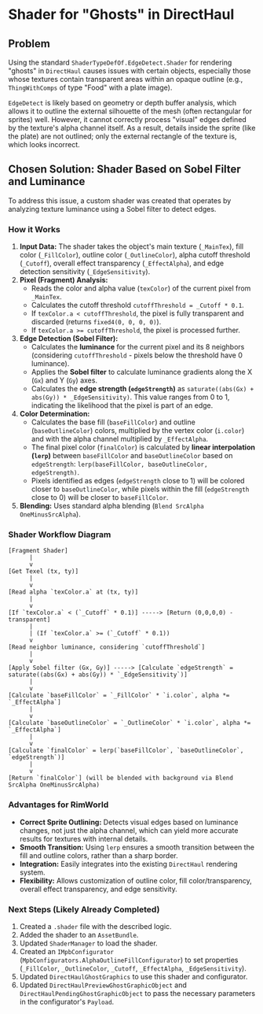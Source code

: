 # Shader for "Ghosts" in DirectHaul

## Problem

Using the standard `ShaderTypeDefOf.EdgeDetect.Shader` for rendering "ghosts" in `DirectHaul` causes issues with certain objects, especially those whose textures contain transparent areas within an opaque outline (e.g., `ThingWithComps` of type "Food" with a plate image).

`EdgeDetect` is likely based on geometry or depth buffer analysis, which allows it to outline the external silhouette of the mesh (often rectangular for sprites) well. However, it cannot correctly process "visual" edges defined by the texture's alpha channel itself. As a result, details inside the sprite (like the plate) are not outlined; only the external rectangle of the texture is, which looks incorrect.

## Chosen Solution: Shader Based on Sobel Filter and Luminance

To address this issue, a custom shader was created that operates by analyzing texture luminance using a Sobel filter to detect edges.

### How it Works

1.  **Input Data:** The shader takes the object's main texture (`_MainTex`), fill color (`_FillColor`), outline color (`_OutlineColor`), alpha cutoff threshold (`_Cutoff`), overall effect transparency (`_EffectAlpha`), and edge detection sensitivity (`_EdgeSensitivity`).
2.  **Pixel (Fragment) Analysis:**
    *   Reads the color and alpha value (`texColor`) of the current pixel from `_MainTex`.
    *   Calculates the cutoff threshold `cutoffThreshold = _Cutoff * 0.1`.
    *   If `texColor.a < cutoffThreshold`, the pixel is fully transparent and discarded (returns `fixed4(0, 0, 0, 0)`).
    *   If `texColor.a >= cutoffThreshold`, the pixel is processed further.
3.  **Edge Detection (Sobel Filter):**
    *   Calculates the **luminance** for the current pixel and its 8 neighbors (considering `cutoffThreshold` - pixels below the threshold have 0 luminance).
    *   Applies the **Sobel filter** to calculate luminance gradients along the X (`Gx`) and Y (`Gy`) axes.
    *   Calculates the **edge strength (`edgeStrength`)** as `saturate((abs(Gx) + abs(Gy)) * _EdgeSensitivity)`. This value ranges from 0 to 1, indicating the likelihood that the pixel is part of an edge.
4.  **Color Determination:**
    *   Calculates the base fill (`baseFillColor`) and outline (`baseOutlineColor`) colors, multiplied by the vertex color (`i.color`) and with the alpha channel multiplied by `_EffectAlpha`.
    *   The final pixel color (`finalColor`) is calculated by **linear interpolation (`lerp`)** between `baseFillColor` and `baseOutlineColor` based on `edgeStrength`: `lerp(baseFillColor, baseOutlineColor, edgeStrength)`.
    *   Pixels identified as edges (`edgeStrength` close to 1) will be colored closer to `baseOutlineColor`, while pixels within the fill (`edgeStrength` close to 0) will be closer to `baseFillColor`.
5.  **Blending:** Uses standard alpha blending (`Blend SrcAlpha OneMinusSrcAlpha`).

### Shader Workflow Diagram

```ASCII
[Fragment Shader]
      |
      v
[Get Texel (tx, ty)]
      |
      v
[Read alpha `texColor.a` at (tx, ty)]
      |
      v
[If `texColor.a` < (`_Cutoff` * 0.1)] -----> [Return (0,0,0,0) - transparent]
      |
      | (If `texColor.a` >= (`_Cutoff` * 0.1))
      v
[Read neighbor luminance, considering `cutoffThreshold`]
      |
      v
[Apply Sobel filter (Gx, Gy)] -----> [Calculate `edgeStrength` = saturate((abs(Gx) + abs(Gy)) * `_EdgeSensitivity`)]
      |
      v
[Calculate `baseFillColor` = `_FillColor` * `i.color`, alpha *= `_EffectAlpha`]
      |
      v
[Calculate `baseOutlineColor` = `_OutlineColor` * `i.color`, alpha *= `_EffectAlpha`]
      |
      v
[Calculate `finalColor` = lerp(`baseFillColor`, `baseOutlineColor`, `edgeStrength`)]
      |
      v
[Return `finalColor`] (will be blended with background via Blend SrcAlpha OneMinusSrcAlpha)
```

### Advantages for RimWorld

*   **Correct Sprite Outlining:** Detects visual edges based on luminance changes, not just the alpha channel, which can yield more accurate results for textures with internal details.
*   **Smooth Transition:** Using `lerp` ensures a smooth transition between the fill and outline colors, rather than a sharp border.
*   **Integration:** Easily integrates into the existing `DirectHaul` rendering system.
*   **Flexibility:** Allows customization of outline color, fill color/transparency, overall effect transparency, and edge sensitivity.

### Next Steps (Likely Already Completed)

1.  Created a `.shader` file with the described logic.
2.  Added the shader to an `AssetBundle`.
3.  Updated `ShaderManager` to load the shader.
4.  Created an `IMpbConfigurator` (`MpbConfigurators.AlphaOutlineFillConfigurator`) to set properties (`_FillColor`, `_OutlineColor`, `_Cutoff`, `_EffectAlpha`, `_EdgeSensitivity`).
5.  Updated `DirectHaulGhostGraphics` to use this shader and configurator.
6.  Updated `DirectHaulPreviewGhostGraphicObject` and `DirectHaulPendingGhostGraphicObject` to pass the necessary parameters in the configurator's `Payload`.
